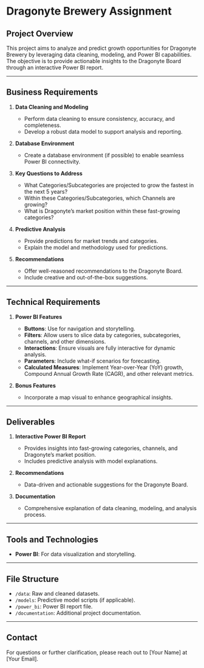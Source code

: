 # Dragonyte Brewery Assignment

## Project Overview

This project aims to analyze and predict growth opportunities for Dragonyte Brewery by leveraging data cleaning, modeling, and Power BI capabilities. The objective is to provide actionable insights to the Dragonyte Board through an interactive Power BI report.

---

## Business Requirements

1. **Data Cleaning and Modeling**

   - Perform data cleaning to ensure consistency, accuracy, and completeness.
   - Develop a robust data model to support analysis and reporting.

2. **Database Environment**

   - Create a database environment (if possible) to enable seamless Power BI connectivity.

3. **Key Questions to Address**

   - What Categories/Subcategories are projected to grow the fastest in the next 5 years?
   - Within these Categories/Subcategories, which Channels are growing?
   - What is Dragonyte’s market position within these fast-growing categories?

4. **Predictive Analysis**

   - Provide predictions for market trends and categories.
   - Explain the model and methodology used for predictions.

5. **Recommendations**

   - Offer well-reasoned recommendations to the Dragonyte Board.
   - Include creative and out-of-the-box suggestions.

---

## Technical Requirements

1. **Power BI Features**

   - **Buttons**: Use for navigation and storytelling.
   - **Filters**: Allow users to slice data by categories, subcategories, channels, and other dimensions.
   - **Interactions**: Ensure visuals are fully interactive for dynamic analysis.
   - **Parameters**: Include what-if scenarios for forecasting.
   - **Calculated Measures**: Implement Year-over-Year (YoY) growth, Compound Annual Growth Rate (CAGR), and other relevant metrics.

2. **Bonus Features**

   - Incorporate a map visual to enhance geographical insights.

---

## Deliverables

1. **Interactive Power BI Report**

   - Provides insights into fast-growing categories, channels, and Dragonyte’s market position.
   - Includes predictive analysis with model explanations.

2. **Recommendations**

   - Data-driven and actionable suggestions for the Dragonyte Board.

4. **Documentation**

   - Comprehensive explanation of data cleaning, modeling, and analysis process.

---



## Tools and Technologies

- **Power BI**: For data visualization and storytelling.


---

## File Structure

- `/data`: Raw and cleaned datasets.
- `/models`: Predictive model scripts (if applicable).
- `/power_bi`: Power BI report file.
- `/documentation`: Additional project documentation.

---

## Contact

For questions or further clarification, please reach out to [Your Name] at [Your Email].
